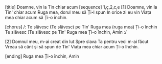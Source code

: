 [title] Doamne, vin la Tin chiar acum
[sequence] 1,c,2,c,e
[1]
Doamne, vin la Tin' chiar acum
Ruga mea, dorul meu să Ți-l spun
În orice zi eu vin
Viața mea chiar acum să Ți-o închin.

[chorus]
/: Te slăvesc (Te slăvesc) pe Tin'
Ruga mea (ruga mea) Ți-o închin
Te slăvesc (Te slăvesc pe Tin'
Ruga mea Ți-o închin, Amin :/

[2]
Domnul meu, m-ai creat din lut
Spre slava Ta pentru veci m-ai făcut
Vreau să cânt și să spun de Tin'
Viața mea chiar acum Ți-o închin.

[ending]
Ruga mea Ți-o închin, Amin

